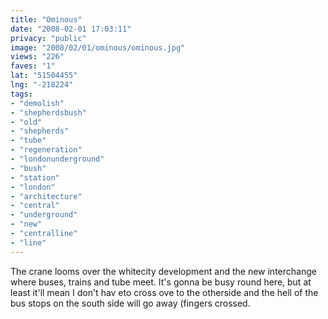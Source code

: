 ```yaml
---
title: "Ominous"
date: "2008-02-01 17:03:11"
privacy: "public"
image: "2008/02/01/ominous/ominous.jpg"
views: "226"
faves: "1"
lat: "51504455"
lng: "-218224"
tags:
- "demolish"
- "shepherdsbush"
- "old"
- "shepherds"
- "tube"
- "regeneration"
- "londonunderground"
- "bush"
- "station"
- "london"
- "architecture"
- "central"
- "underground"
- "new"
- "centralline"
- "line"
---
```

The crane looms over the whitecity development and the new interchange where buses, trains and tube meet. It's gonna be busy round here, but at least it'll mean I don't hav eto cross ove to the otherside and the hell of the bus stops on the south side will go away (fingers crossed.<a href="/photos/2008/02/09/photochallenge-2008-regeneration"></a>
